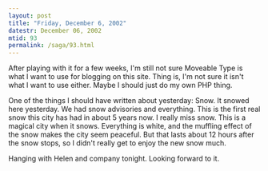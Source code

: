 ```yaml
---
layout: post
title: "Friday, December 6, 2002"
datestr: December 06, 2002
mtid: 93
permalink: /saga/93.html
---
```


After playing with it for a few weeks, I'm still not sure Moveable Type is
what I want to use for blogging on this site. Thing is, I'm not sure it isn't
what I want to use either. Maybe I should just do my own PHP thing.

One of the things I should have written about yesterday: Snow. It snowed here
yesterday. We had snow advisories and everything. This is the first real snow
this city has had in about 5 years now. I really miss snow. This is a magical
city when it snows. Everything is white, and the muffling effect of the snow
makes the city seem peaceful. But that lasts about 12 hours after the snow stops,
so I didn't really get to enjoy the new snow much.

Hanging with Helen and company tonight. Looking forward to it.

